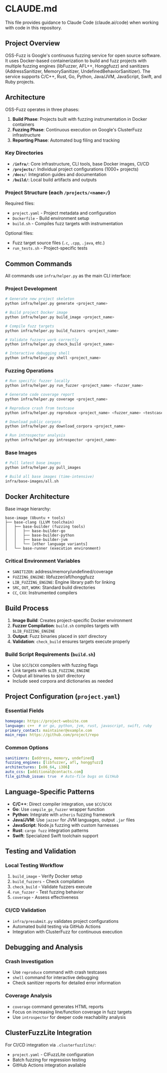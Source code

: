 # CLAUDE.md

This file provides guidance to Claude Code (claude.ai/code) when working with code in this repository.

## Project Overview

OSS-Fuzz is Google's continuous fuzzing service for open source software. It uses Docker-based containerization to build and fuzz projects with multiple fuzzing engines (libFuzzer, AFL++, Honggfuzz) and sanitizers (AddressSanitizer, MemorySanitizer, UndefinedBehaviorSanitizer). The service supports C/C++, Rust, Go, Python, Java/JVM, JavaScript, Swift, and Ruby projects.

## Architecture

OSS-Fuzz operates in three phases:
1. **Build Phase**: Projects built with fuzzing instrumentation in Docker containers
2. **Fuzzing Phase**: Continuous execution on Google's ClusterFuzz infrastructure
3. **Reporting Phase**: Automated bug filing and tracking

### Key Directories

- **`/infra/`**: Core infrastructure, CLI tools, base Docker images, CI/CD
- **`/projects/`**: Individual project configurations (1000+ projects)
- **`/docs/`**: Integration guides and documentation
- **`/build/`**: Local build artifacts and outputs

### Project Structure (each `/projects/<name>/`)

Required files:
- `project.yaml` - Project metadata and configuration
- `Dockerfile` - Build environment setup
- `build.sh` - Compiles fuzz targets with instrumentation

Optional files:
- Fuzz target source files (`.c`, `.cpp`, `.java`, etc.)
- `run_tests.sh` - Project-specific tests

## Common Commands

All commands use `infra/helper.py` as the main CLI interface:

### Project Development
```bash
# Generate new project skeleton
python infra/helper.py generate <project_name>

# Build project Docker image
python infra/helper.py build_image <project_name>

# Compile fuzz targets
python infra/helper.py build_fuzzers <project_name>

# Validate fuzzers work correctly
python infra/helper.py check_build <project_name>

# Interactive debugging shell
python infra/helper.py shell <project_name>
```

### Fuzzing Operations
```bash
# Run specific fuzzer locally
python infra/helper.py run_fuzzer <project_name> <fuzzer_name>

# Generate code coverage report
python infra/helper.py coverage <project_name>

# Reproduce crash from testcase
python infra/helper.py reproduce <project_name> <fuzzer_name> <testcase>

# Download public corpora
python infra/helper.py download_corpora <project_name>

# Run introspector analysis
python infra/helper.py introspector <project_name>
```

### Base Images
```bash
# Pull latest base images
python infra/helper.py pull_images

# Build all base images (time-intensive)
infra/base-images/all.sh
```

## Docker Architecture

Base image hierarchy:
```
base-image (Ubuntu + tools)
├── base-clang (LLVM toolchain)
│   ├── base-builder (fuzzing tools)
│   │   ├── base-builder-go
│   │   ├── base-builder-python
│   │   ├── base-builder-jvm
│   │   └── [other language variants]
│   └── base-runner (execution environment)
```

### Critical Environment Variables
- `SANITIZER`: address/memory/undefined/coverage
- `FUZZING_ENGINE`: libfuzzer/afl/honggfuzz
- `LIB_FUZZING_ENGINE`: Engine library path for linking
- `SRC`, `OUT`, `WORK`: Standard build directories
- `CC`, `CXX`: Instrumented compilers

## Build Process

1. **Image Build**: Creates project-specific Docker environment
2. **Fuzzer Compilation**: `build.sh` compiles targets with `$LIB_FUZZING_ENGINE`
3. **Output**: Fuzz binaries placed in `$OUT` directory
4. **Validation**: `check_build` ensures targets execute properly

### Build Script Requirements (`build.sh`)
- Use `$CC`/`$CXX` compilers with fuzzing flags
- Link targets with `$LIB_FUZZING_ENGINE`
- Output all binaries to `$OUT` directory
- Include seed corpora and dictionaries as needed

## Project Configuration (`project.yaml`)

### Essential Fields
```yaml
homepage: https://project-website.com
language: c++  # or go, python, jvm, rust, javascript, swift, ruby
primary_contact: maintainer@example.com
main_repo: https://github.com/project/repo
```

### Common Options
```yaml
sanitizers: [address, memory, undefined]
fuzzing_engines: [libfuzzer, afl, honggfuzz]
architectures: [x86_64, i386]
auto_ccs: [additional@contacts.com]
file_github_issue: true  # Auto-file bugs on GitHub
```

## Language-Specific Patterns

- **C/C++**: Direct compiler integration, use `$CC`/`$CXX`
- **Go**: Use `compile_go_fuzzer` wrapper function
- **Python**: Integrate with `atheris` fuzzing framework
- **Java/JVM**: Use `jazzer` for JVM languages, output `.jar` files
- **JavaScript**: Node.js fuzzing with custom harnesses
- **Rust**: `cargo fuzz` integration patterns
- **Swift**: Specialized Swift toolchain support

## Testing and Validation

### Local Testing Workflow
1. `build_image` - Verify Docker setup
2. `build_fuzzers` - Check compilation
3. `check_build` - Validate fuzzers execute
4. `run_fuzzer` - Test fuzzing behavior
5. `coverage` - Assess effectiveness

### CI/CD Validation
- `infra/presubmit.py` validates project configurations
- Automated build testing via GitHub Actions
- Integration with ClusterFuzz for continuous execution

## Debugging and Analysis

### Crash Investigation
- Use `reproduce` command with crash testcases
- `shell` command for interactive debugging
- Check sanitizer reports for detailed error information

### Coverage Analysis
- `coverage` command generates HTML reports
- Focus on increasing line/function coverage in fuzz targets
- Use `introspector` for deeper code reachability analysis

## ClusterFuzzLite Integration

For CI/CD integration via `.clusterfuzzlite/`:
- `project.yaml` - CIFuzzLite configuration
- Batch fuzzing for regression testing
- GitHub Actions integration available